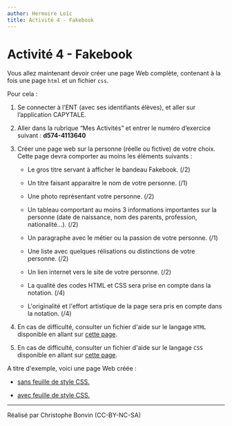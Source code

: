 ```yaml
---
author: Hermoire Loïc
title: Activité 4 - Fakebook
---
```


# Activité 4 - Fakebook

Vous allez maintenant devoir créer une page Web complète, contenant à la fois une page `html` et un fichier `css`.

Pour cela :

1. Se connecter à l’ENT (avec ses identifiants élèves), et aller sur l’application CAPYTALE.

2. Aller dans la rubrique “Mes Activités” et entrer le numéro d’exercice suivant : **d574-4113640**

3. Créer une page web sur la personne (réelle ou fictive) de votre choix. Cette page devra comporter au moins les éléments suivants :

    * Le gros titre servant à afficher le bandeau Fakebook. (/2)

    * Un titre faisant apparaitre le nom de votre personne. (/1)

    * Une photo représentant votre personne. (/2)

    * Un  tableau comportant au moins 3 informations importantes sur la personne (date de naissance, nom des parents, profession, nationalité...). (/2)

    * Un paragraphe avec le métier ou la passion de votre personne. (/1)

    * Une liste avec quelques rélisations ou distinctions de votre personne. (/2)

    * Un lien internet vers le site de votre personne. (/2)

    * La qualité des codes HTML et CSS sera prise en compte dans la notation. (/4)

    * L'originalité et l'effort artistique de la page sera pris en compte dans la notation. (/4)

4. En cas de difficulté, consulter un fichier d'aide sur le langage `HTML` disponible en allant sur [cette page](../Ressources/Presentation_HTML.md).

5. En cas de difficulté, consulter un fichier d'aide sur le langage `CSS` disponible en allant sur [cette page](../Ressources/Presentation_CSS.md).

A titre d'exemple, voici une page Web créée : 

* [sans feuille de style CSS.](../files/exemple_sans_css.html)

* [avec feuille de style CSS.](../files/exemple_avec_css.html)

<hr/>
Réalisé par Christophe Bonvin (CC-BY-NC-SA)
